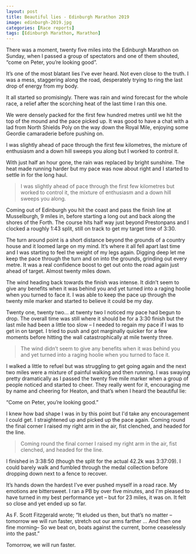 ```yaml
---
layout: post
title: Beautiful lies - Edinburgh Marathon 2019
image: edinburgh-2019.jpg
categories: [Race reports]
tags: [Edinburgh Marathon, Marathon]
---
```

There was a moment, twenty five miles into the Edinburgh Marathon on Sunday, when I passed a group of spectators and one of them shouted, “come on Peter, you’re looking good”. 

It’s one of the most blatant lies I’ve ever heard. Not even close to the truth. I was a mess, staggering along the road, desperately trying to ring the last drop of energy from my body.

It all started so promisingly. There was rain and wind forecast for the whole race, a relief after the scorching heat of the last time I ran this one. 

We were densely packed for the first few hundred metres until we hit the top of the mound and the pace picked up. It was good to have a chat with a lad from North Shields Poly on the way down the Royal Mile, enjoying some Geordie camaraderie before pushing on.

I was slightly ahead of pace through the first few kilometres, the mixture of enthusiasm and a down hill sweeps you along but I worked to control it. 

With just half an hour gone, the rain was replaced by bright sunshine. The heat made running harder but my pace was now about right and I started to settle in for the long haul. 

>I was slightly ahead of pace through the first few kilometres but worked to control it, the mixture of enthusiasm and a down hill sweeps you along. 

Coming out of Edinburgh you hit the coast and pass the finish line at Musselburgh, 9 miles in, before starting a long out and back along the shores of the Forth. The course hits half way just beyond Prestonpans and I clocked a roughly 1:43 split, still on track to get my target time of 3:30.

The turn around point is a short distance beyond the grounds of a country house and it loomed large on my mind. It’s where it all fell apart last time and I was starting to feel the weight of my legs again. Digging deep let me keep the pace through the turn and on into the grounds, grinding out every metre. It was a real confidence boost to get out onto the road again just ahead of target. Almost twenty miles down.

The wind heading back towards the finish was intense. It didn’t seem to give any benefits when it was behind you and yet turned into a raging hoolie when you turned to face it. I was able to keep the pace up through the twenty mile marker and started to believe it could be my day.

Twenty one, twenty two… at twenty two I noticed my pace had begun to drop. The overall time was still where it should be for a 3:30 finish but the last mile had been a little too slow – I needed to regain my pace if I was to get in on target. I tried to push and got marginally quicker for a few moments before hitting the wall catastrophically at mile twenty three.

>The wind didn’t seem to give any benefits when it was behind you and yet turned into a raging hoolie when you turned to face it.

I walked a little to refuel but was struggling to get going again and the next two miles were a mixture of painful walking and then running. I was swaying pretty dramatically as I passed the twenty five mile marker when a group of people noticed and started to cheer. They really went for it, encouraging me by name and cheering for Heaton, and that’s when I heard the beautiful lie:

“Come on Peter, you’re looking good.”

I knew how bad shape I was in by this point but I'd take any encouragement I could get. I straightened up and picked up the pace again. Coming round the final corner I raised my right arm in the air, fist clenched, and headed for the line. 

>Coming round the final corner I raised my right arm in the air, fist clenched, and headed for the line.

I finished in 3:38:50 (though the split for the actual 42.2k was 3:37:09). I could barely walk and fumbled through the medal collection before dropping down next to a fence to recover.

It’s hands down the hardest I've ever pushed myself in a road race. My emotions are bittersweet. I ran a PB by over five minutes, and I'm pleased to have turned in my best performance yet – but for 23 miles, it was on. It felt so close and yet ended up so far. 

As F. Scott Fitzgerald wrote; “It eluded us then, but that’s no matter – tomorrow we will run faster, stretch out our arms farther … And then one fine morning– So we beat on, boats against the current, borne ceaselessly into the past.”

Tomorrow, we will run faster.
